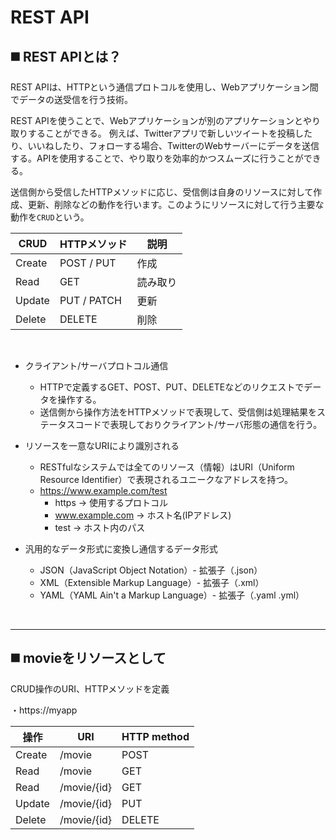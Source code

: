 # REST API

## ◼️ REST APIとは？

REST APIは、HTTPという通信プロトコルを使用し、Webアプリケーション間でデータの送受信を行う技術。

REST APIを使うことで、Webアプリケーションが別のアプリケーションとやり取りすることができる。
例えば、Twitterアプリで新しいツイートを投稿したり、いいねしたり、フォローする場合、TwitterのWebサーバーにデータを送信する。APIを使用することで、やり取りを効率的かつスムーズに行うことができる。

送信側から受信したHTTPメソッドに応じ、受信側は自身のリソースに対して作成、更新、削除などの動作を行います。このようにリソースに対して行う主要な動作を`CRUD`という。

| CRUD    | HTTPメソッド | 説明     |
|---------|-------------|----------|
| Create  | POST / PUT  | 作成     |
| Read    | GET         | 読み取り |
| Update  | PUT / PATCH | 更新     |
| Delete  | DELETE      | 削除     |

<br>

- クライアント/サーバプロトコル通信
  - HTTPで定義するGET、POST、PUT、DELETEなどのリクエストでデータを操作する。
  - 送信側から操作方法をHTTPメソッドで表現して、受信側は処理結果をステータスコードで表現しておりクライアント/サーバ形態の通信を行う。

- リソースを一意なURIにより識別される
  - RESTfulなシステムでは全てのリソース（情報）はURI（Uniform Resource Identifier）で表現されるユニークなアドレスを持つ。
  - https://www.example.com/test
    - https → 使用するプロトコル
    - www.example.com → ホスト名(IPアドレス)
    - test → ホスト内のパス

- 汎用的なデータ形式に変換し通信するデータ形式
  - JSON（JavaScript Object Notation）- 拡張子（.json）
  - XML（Extensible Markup Language）- 拡張子（.xml）
  - YAML（YAML Ain't a Markup Language）- 拡張子（.yaml .yml）

<br>
<hr>

## ◼️ movieをリソースとして 

CRUD操作のURI、HTTPメソッドを定義

・https://myapp

| 操作 | URI          | HTTP method |
|------|--------------|-------------|
| Create | /movie      | POST        |
| Read   | /movie      | GET         |
| Read   | /movie/{id} | GET         |
| Update | /movie/{id} | PUT         |
| Delete | /movie/{id} | DELETE      |
